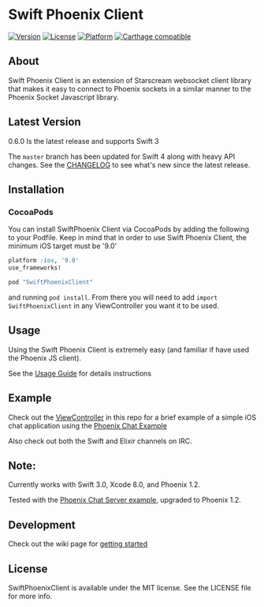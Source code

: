 # Swift Phoenix Client

[![Version](https://img.shields.io/cocoapods/v/SwiftPhoenixClient.svg?style=flat)](http://cocoapods.org/pods/SwiftPhoenixClient)
[![License](https://img.shields.io/cocoapods/l/SwiftPhoenixClient.svg?style=flat)](http://cocoapods.org/pods/SwiftPhoenixClient)
[![Platform](https://img.shields.io/cocoapods/p/SwiftPhoenixClient.svg?style=flat)](http://cocoapods.org/pods/SwiftPhoenixClient)
[![Carthage compatible](https://img.shields.io/badge/Carthage-compatible-4BC51D.svg?style=flat)](https://github.com/Carthage/Carthage)

## About
Swift Phoenix Client is an extension of Starscream websocket client library
that makes it easy to connect to Phoenix sockets in a similar manner to the
Phoenix Socket Javascript library.


## Latest Version

0.6.0 Is the latest release and supports Swift 3

The `master` branch has been updated for Swift 4 along with heavy API changes. See the [CHANGELOG](https://github.com/davidstump/SwiftPhoenixClient/blob/master/CHANGELOG.md) to see what's new since the latest release. 


## Installation

### CocoaPods

You can install SwiftPhoenix Client via CocoaPods by adding the following to your
Podfile. Keep in mind that in order to use Swift Phoenix Client, the minimum iOS
target must be '9.0'

```RUBY
platform :ios, '9.0'
use_frameworks!

pod "SwiftPhoenixClient"
```

and running `pod install`. From there you will need to add `import SwiftPhoenixClient` in any ViewController you want it to be used.

## Usage

Using the Swift Phoenix Client is extremely easy (and familiar if have used the Phoenix JS client).

See the [Usage Guide](https://github.com/davidstump/SwiftPhoenixClient/wiki/Usage-Guide) for details instructions


## Example

Check out the [ViewController](https://github.com/davidstump/SwiftPhoenixClient/blob/master/Example/ChatExample/ViewController.swift) in this repo for a brief example of a simple iOS chat application using the [Phoenix Chat Example](https://github.com/chrismccord/phoenix_chat_example)

Also check out both the Swift and Elixir channels on IRC.

## Note:

Currently works with Swift 3.0, Xcode 8.0, and Phoenix 1.2.

Tested with the [Phoenix Chat Server example](https://github.com/chrismccord/phoenix_chat_example), upgraded to Phoenix 1.2.

## Development

Check out the wiki page for [getting started](https://github.com/davidstump/SwiftPhoenixClient/wiki/Contributing)

## License

SwiftPhoenixClient is available under the MIT license. See the LICENSE file for more info.
